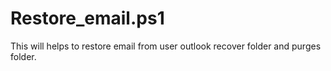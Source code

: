 # Restore_email.ps1
This will helps to restore email from user outlook recover folder and purges folder.
